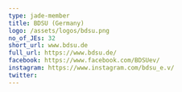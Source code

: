 ```yaml
---
type: jade-member
title: BDSU (Germany)
logo: /assets/logos/bdsu.png
no_of_JEs: 32
short_url: www.bdsu.de
full_url: https://www.bdsu.de/
facebook: https://www.facebook.com/BDSUev/
instagram: https://www.instagram.com/bdsu_e.v/
twitter:
---
```

